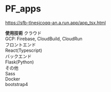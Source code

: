 # PF_apps

https://sfb-tlnesjcoqq-an.a.run.app/app_tsx.html

**使用技術**
クラウド  
 GCP: Firebase, CloudBuild, CloudRun  
フロントエンド  
 React(Typescript)  
バックエンド  
 Flask(Python)  
その他  
 Sass  
 Docker  
 bootstrap4  
